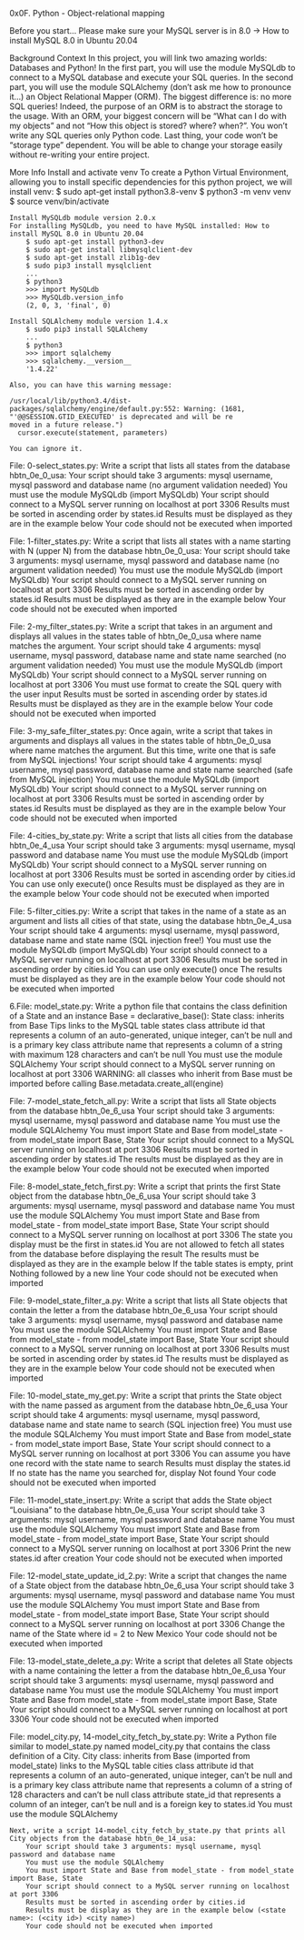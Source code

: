 0x0F. Python - Object-relational mapping

Before you start…
	Please make sure your MySQL server is in 8.0 -> How to install MySQL 8.0 in Ubuntu 20.04

Background Context
	In this project, you will link two amazing worlds: Databases and Python!
	In the first part, you will use the module MySQLdb to connect to a MySQL database and execute your SQL queries.
	In the second part, you will use the module SQLAlchemy (don’t ask me how to pronounce it…) an Object Relational Mapper (ORM).
	The biggest difference is: no more SQL queries! Indeed, the purpose of an ORM is to abstract the storage to the usage. With an ORM, your biggest concern will be “What can I do with my objects” and not “How this object is stored? where? when?”. You won’t write any SQL queries only Python code. Last thing, your code won’t be “storage type” dependent. You will be able to change your storage easily without re-writing your entire project.

More Info
	Install and activate venv
	To create a Python Virtual Environment, allowing you to install specific dependencies for this python project, we will install venv:
		$ sudo apt-get install python3.8-venv
		$ python3 -m venv venv
		$ source venv/bin/activate

	Install MySQLdb module version 2.0.x
	For installing MySQLdb, you need to have MySQL installed: How to install MySQL 8.0 in Ubuntu 20.04
		$ sudo apt-get install python3-dev
		$ sudo apt-get install libmysqlclient-dev
		$ sudo apt-get install zlib1g-dev
		$ sudo pip3 install mysqlclient
		...
		$ python3
		>>> import MySQLdb
		>>> MySQLdb.version_info 
		(2, 0, 3, 'final', 0)

	Install SQLAlchemy module version 1.4.x
		$ sudo pip3 install SQLAlchemy
		...
		$ python3
		>>> import sqlalchemy
		>>> sqlalchemy.__version__ 
		'1.4.22'

	Also, you can have this warning message:

	/usr/local/lib/python3.4/dist-packages/sqlalchemy/engine/default.py:552: Warning: (1681, "'@@SESSION.GTID_EXECUTED' is deprecated and will be re
	moved in a future release.")                                                                                                                    
	  cursor.execute(statement, parameters)  
	
	You can ignore it.

File: 0-select_states.py: Write a script that lists all states from the database hbtn_0e_0_usa:
	Your script should take 3 arguments: mysql username, mysql password and database name (no argument validation needed)
	You must use the module MySQLdb (import MySQLdb)
	Your script should connect to a MySQL server running on localhost at port 3306
	Results must be sorted in ascending order by states.id
	Results must be displayed as they are in the example below
	Your code should not be executed when imported

File: 1-filter_states.py: Write a script that lists all states with a name starting with N (upper N) from the database hbtn_0e_0_usa:
	Your script should take 3 arguments: mysql username, mysql password and database name (no argument validation needed)
	You must use the module MySQLdb (import MySQLdb)
	Your script should connect to a MySQL server running on localhost at port 3306
	Results must be sorted in ascending order by states.id
	Results must be displayed as they are in the example below
	Your code should not be executed when imported

File: 2-my_filter_states.py: Write a script that takes in an argument and displays all values in the states table of hbtn_0e_0_usa where name matches the argument.
	Your script should take 4 arguments: mysql username, mysql password, database name and state name searched (no argument validation needed)
	You must use the module MySQLdb (import MySQLdb)
	Your script should connect to a MySQL server running on localhost at port 3306
	You must use format to create the SQL query with the user input
	Results must be sorted in ascending order by states.id
	Results must be displayed as they are in the example below
	Your code should not be executed when imported

File: 3-my_safe_filter_states.py: Once again, write a script that takes in arguments and displays all values in the states table of hbtn_0e_0_usa where name matches the argument. But this time, write one that is safe from MySQL injections!
	Your script should take 4 arguments: mysql username, mysql password, database name and state name searched (safe from MySQL injection)
	You must use the module MySQLdb (import MySQLdb)
	Your script should connect to a MySQL server running on localhost at port 3306
	Results must be sorted in ascending order by states.id
	Results must be displayed as they are in the example below
	Your code should not be executed when imported

File: 4-cities_by_state.py: Write a script that lists all cities from the database hbtn_0e_4_usa
	Your script should take 3 arguments: mysql username, mysql password and database name
	You must use the module MySQLdb (import MySQLdb)
	Your script should connect to a MySQL server running on localhost at port 3306
	Results must be sorted in ascending order by cities.id
	You can use only execute() once
	Results must be displayed as they are in the example below
	Your code should not be executed when imported

File: 5-filter_cities.py: Write a script that takes in the name of a state as an argument and lists all cities of that state, using the database hbtn_0e_4_usa
	Your script should take 4 arguments: mysql username, mysql password, database name and state name (SQL injection free!)
	You must use the module MySQLdb (import MySQLdb)
	Your script should connect to a MySQL server running on localhost at port 3306
	Results must be sorted in ascending order by cities.id
	You can use only execute() once
	The results must be displayed as they are in the example below
	Your code should not be executed when imported

6.File: model_state.py: Write a python file that contains the class definition of a State and an instance Base = declarative_base():
	State class:
		inherits from Base Tips
		links to the MySQL table states
		class attribute id that represents a column of an auto-generated, unique integer, can’t be null and is a primary key
		class attribute name that represents a column of a string with maximum 128 characters and can’t be null
	You must use the module SQLAlchemy
	Your script should connect to a MySQL server running on localhost at port 3306
	WARNING: all classes who inherit from Base must be imported before calling Base.metadata.create_all(engine)

File: 7-model_state_fetch_all.py: Write a script that lists all State objects from the database hbtn_0e_6_usa
	Your script should take 3 arguments: mysql username, mysql password and database name
	You must use the module SQLAlchemy
	You must import State and Base from model_state - from model_state import Base, State
	Your script should connect to a MySQL server running on localhost at port 3306
	Results must be sorted in ascending order by states.id
	The results must be displayed as they are in the example below
	Your code should not be executed when imported

File: 8-model_state_fetch_first.py: Write a script that prints the first State object from the database hbtn_0e_6_usa
	Your script should take 3 arguments: mysql username, mysql password and database name
	You must use the module SQLAlchemy
	You must import State and Base from model_state - from model_state import Base, State
	Your script should connect to a MySQL server running on localhost at port 3306
	The state you display must be the first in states.id
	You are not allowed to fetch all states from the database before displaying the result
	The results must be displayed as they are in the example below
	If the table states is empty, print Nothing followed by a new line
	Your code should not be executed when imported

File: 9-model_state_filter_a.py: Write a script that lists all State objects that contain the letter a from the database hbtn_0e_6_usa
	Your script should take 3 arguments: mysql username, mysql password and database name
	You must use the module SQLAlchemy
	You must import State and Base from model_state - from model_state import Base, State
	Your script should connect to a MySQL server running on localhost at port 3306
	Results must be sorted in ascending order by states.id
	The results must be displayed as they are in the example below
	Your code should not be executed when imported

File: 10-model_state_my_get.py: Write a script that prints the State object with the name passed as argument from the database hbtn_0e_6_usa
	Your script should take 4 arguments: mysql username, mysql password, database name and state name to search (SQL injection free)
	You must use the module SQLAlchemy
	You must import State and Base from model_state - from model_state import Base, State
	Your script should connect to a MySQL server running on localhost at port 3306
	You can assume you have one record with the state name to search
	Results must display the states.id
	If no state has the name you searched for, display Not found
	Your code should not be executed when imported

File: 11-model_state_insert.py: Write a script that adds the State object “Louisiana” to the database hbtn_0e_6_usa
	Your script should take 3 arguments: mysql username, mysql password and database name
	You must use the module SQLAlchemy
	You must import State and Base from model_state - from model_state import Base, State
	Your script should connect to a MySQL server running on localhost at port 3306
	Print the new states.id after creation
	Your code should not be executed when imported

File: 12-model_state_update_id_2.py: Write a script that changes the name of a State object from the database hbtn_0e_6_usa
	Your script should take 3 arguments: mysql username, mysql password and database name
	You must use the module SQLAlchemy
	You must import State and Base from model_state - from model_state import Base, State
	Your script should connect to a MySQL server running on localhost at port 3306
	Change the name of the State where id = 2 to New Mexico
	Your code should not be executed when imported

File: 13-model_state_delete_a.py: Write a script that deletes all State objects with a name containing the letter a from the database hbtn_0e_6_usa
	Your script should take 3 arguments: mysql username, mysql password and database name
	You must use the module SQLAlchemy
	You must import State and Base from model_state - from model_state import Base, State
	Your script should connect to a MySQL server running on localhost at port 3306
	Your code should not be executed when imported

File: model_city.py, 14-model_city_fetch_by_state.py: Write a Python file similar to model_state.py named model_city.py that contains the class definition of a City.
	City class:
		inherits from Base (imported from model_state)
		links to the MySQL table cities
		class attribute id that represents a column of an auto-generated, unique integer, can’t be null and is a primary key
		class attribute name that represents a column of a string of 128 characters and can’t be null
		class attribute state_id that represents a column of an integer, can’t be null and is a foreign key to states.id
	You must use the module SQLAlchemy

	Next, write a script 14-model_city_fetch_by_state.py that prints all City objects from the database hbtn_0e_14_usa:
		Your script should take 3 arguments: mysql username, mysql password and database name
		You must use the module SQLAlchemy
		You must import State and Base from model_state - from model_state import Base, State
		Your script should connect to a MySQL server running on localhost at port 3306
		Results must be sorted in ascending order by cities.id
		Results must be display as they are in the example below (<state name>: (<city id>) <city name>)
		Your code should not be executed when imported
